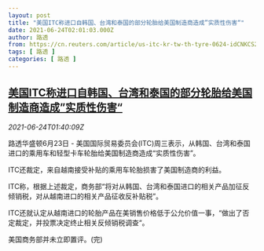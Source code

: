 ```yaml
---
layout: post
title: "美国ITC称进口自韩国、台湾和泰国的部分轮胎给美国制造商造成”实质性伤害“"
date: 2021-06-24T02:01:03.000Z
author: 路透
from: https://cn.reuters.com/article/us-itc-kr-tw-th-tyre-0624-idCNKCS2E004Z
tags: [ 路透 ]
categories: [ 路透 ]
---
```

<!--1624500063000-->
[美国ITC称进口自韩国、台湾和泰国的部分轮胎给美国制造商造成”实质性伤害“](https://cn.reuters.com/article/us-itc-kr-tw-th-tyre-0624-idCNKCS2E004Z)
------

<div>
<div><i>2021-06-24T01:40:09Z</i></div><p>路透华盛顿6月23日 - 美国国际贸易委员会(ITC)周三表示，从韩国、台湾和泰国进口的乘用车和轻型卡车轮胎给美国制造商造成“实质性伤害”。</p><p>ITC还裁定，来自越南接受补贴的乘用车轮胎损害了美国制造商的利益。</p><p>ITC称，根据上述裁定，商务部“将对从韩国、台湾和泰国进口的相关产品加征反倾销税，对从越南进口的相关产品征收反补贴税”。</p><p>ITC还就认定从越南进口的轮胎产品在美销售价格低于公允价值一事，“做出了否定裁定，并投票决定终止相关反倾销税调查“。</p><p>美国商务部并未立即置评。(完)</p>
</div>
